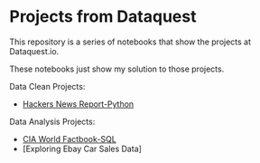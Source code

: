 # Projects from Dataquest
This repository is a series of notebooks that show the projects at Dataquest.io.

These notebooks just show my solution to those projects.

Data Clean Projects: 
* [Hackers News Report-Python](https://github.com/alvaro-alvarez-glez/projects/blob/master/Hackers%20News%20Project.ipynb)

Data Analysis Projects:
* [CIA World Factbook-SQL](https://github.com/alvaro-alvarez-glez/Portfolio/blob/master/CIA%20World%20Factbook.ipynb)
* [Exploring Ebay Car Sales Data]
